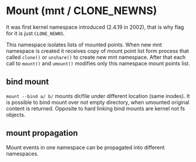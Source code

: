 # Mount (mnt / CLONE_NEWNS)
It was first kernel namespace introduced (2.4.19 in 2002), that is why flag for it is just `CLONE_NEWNS`. 

This namespace isolates lists of mounted points. When new mnt namespace is created it receives copy of mount point list form process that called `clone()` or `unshare()` to create new mnt namespace. After that each call to `mount()` and `umount()` modifies only this namespace mount points list.

## bind mount
`mount --bind a/ b/` mounts dir/file under different location (same inodes). It is possible to bind mount over not empty directory, when umounted original content is returned. Opposite to hard linking bind mounts are kernel not fs objects.

## mount propagation
Mount events in one namespace can be propagated into different namespaces.

